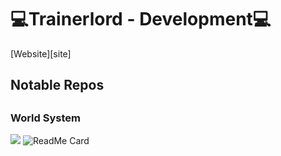 <h1>💻Trainerlord - Development💻</h1>
[Website][site]

<h2>Notable Repos<h2>
<h3>World System</h3>

[<img src="https://img.shields.io/static/v1?label=worldsystem&message=2.4.11&color=blue"/>][worldsystem]
![ReadMe Card](https://github-readme-stats.vercel.app/api/pin/?username=trainerlord&repo=worldsystem)

[site]: trainerlordDevelopemnt.uk.to
[worldsystem]: https://www.spigotmc.org/resources/worldsystem-%E2%97%8F-the-one-world-per-player-solution-%E2%97%8F-gui-%E2%97%8F-highly-configurable-%E2%97%8F-1-8-1-16.49756/